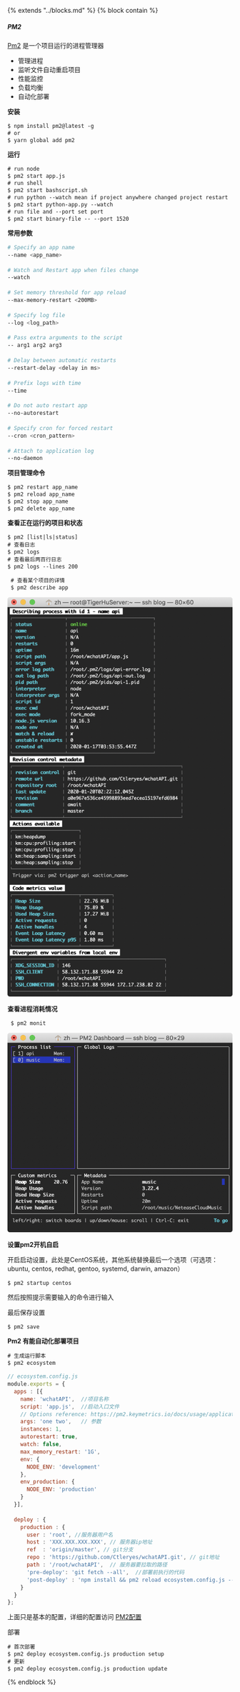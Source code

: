 {%  extends "../blocks.md"  %}
{%  block contain  %}

##### PM2

[Pm2](https://pm2.keymetrics.io/) 是一个项目运行的进程管理器

- 管理进程
- 监听文件自动重启项目
- 性能监控
- 负载均衡
- 自动化部署



**安装**

```shell
$ npm install pm2@latest -g
# or
$ yarn global add pm2
```



**运行**

```shell
# run node 
$ pm2 start app.js
# run shell
$ pm2 start bashscript.sh
# run python --watch mean if project anywhere changed project restart
$ pm2 start python-app.py --watch
# run file and --port set port 
$ pm2 start binary-file -- --port 1520
```



**常用参数**

```sh
# Specify an app name
--name <app_name>

# Watch and Restart app when files change
--watch

# Set memory threshold for app reload
--max-memory-restart <200MB>

# Specify log file
--log <log_path>

# Pass extra arguments to the script
-- arg1 arg2 arg3

# Delay between automatic restarts
--restart-delay <delay in ms>

# Prefix logs with time
--time

# Do not auto restart app
--no-autorestart

# Specify cron for forced restart
--cron <cron_pattern>

# Attach to application log
--no-daemon
```



**项目管理命令**

```shell
$ pm2 restart app_name
$ pm2 reload app_name
$ pm2 stop app_name
$ pm2 delete app_name 
```



**查看正在运行的项目和状态**

```shell
$ pm2 [list|ls|status]
# 查看日志
$ pm2 logs
# 查看最后两百行日志
$ pm2 logs --lines 200
```

```shell
 # 查看某个项目的详情
 $ pm2 describe app
```

![image-20200120104004429](../assets/images/image-20200120104004429.png)



**查看进程消耗情况**

```shell
 $ pm2 monit
```

![image-20200120104246139](../assets/images/image-20200120104246139.png)

**设置pm2开机自启**

开启启动设置，此处是CentOS系统，其他系统替换最后一个选项（可选项：ubuntu, centos, redhat, gentoo, systemd, darwin, amazon）

```shell
$ pm2 startup centos 
```

然后按照提示需要输入的命令进行输入

最后保存设置

```shell
$ pm2 save
```

**Pm2 有能自动化部署项目**

```shell
# 生成运行脚本
$ pm2 ecosystem

```

```javascript
// ecosystem.config.js
module.exports = {
  apps : [{
    name: 'wchatAPI',  //项目名称
    script: 'app.js',  //启动入口文件
    // Options reference: https://pm2.keymetrics.io/docs/usage/application-declaration/
    args: 'one two',   // 参数
    instances: 1,       
    autorestart: true, 
    watch: false, 
    max_memory_restart: '1G',
    env: {
      NODE_ENV: 'development'
    },
    env_production: {
      NODE_ENV: 'production'
    }
  }],

  deploy : {
    production : {
      user : 'root', //服务器用户名
      host : 'XXX.XXX.XXX.XXX', // 服务器ip地址
      ref  : 'origin/master', // git分支
      repo : 'https://github.com/Ctleryes/wchatAPI.git', // git地址
      path : '/root/wchatAPI',  // 服务器要拉取的路径
      'pre-deploy': 'git fetch --all',  //部署前执行的代码
      'post-deploy' : 'npm install && pm2 reload ecosystem.config.js --env production'
    }
  }
};

```

上面只是基本的配置，详细的配置访问 [PM2配置](https://pm2.keymetrics.io/docs/usage/application-declaration/)

部署

```shell
# 首次部署
$ pm2 deploy ecosystem.config.js production setup
# 更新
$ pm2 deploy ecosystem.config.js production update
```



{%  endblock  %}